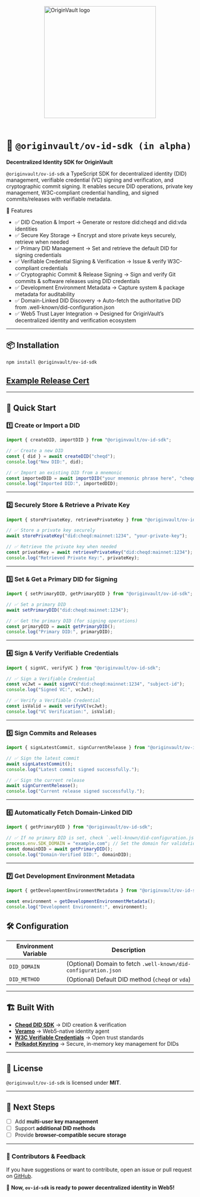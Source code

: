 <div style="width: 100%; display: flex; justify-content: center; align-items: center;">
      <img src="https://gray-objective-tiglon-784.mypinata.cloud/ipfs/Qma7EjPPPfomzEKkYcJa2ctEFPUhHaMwiojTR1wTQPg2x8" alt="OriginVault logo" width="300" height="300">
</div>
<br />

# 🚀 `@originvault/ov-id-sdk (in alpha)`
**Decentralized Identity SDK for OriginVault**

`@originvault/ov-id-sdk` a TypeScript SDK for decentralized identity (DID) management, verifiable credential (VC) signing and verification, and cryptographic commit signing. It enables secure DID operations, private key management, W3C-compliant credential handling, and signed commits/releases with verifiable metadata.

🔹 Features

- ✅ DID Creation & Import → Generate or restore did:cheqd and did:vda identities
- ✅ Secure Key Storage → Encrypt and store private keys securely, retrieve when needed
- ✅ Primary DID Management → Set and retrieve the default DID for signing credentials
- ✅ Verifiable Credential Signing & Verification → Issue & verify W3C-compliant credentials
- ✅ Cryptographic Commit & Release Signing → Sign and verify Git commits & software releases using DID credentials
- ✅ Development Environment Metadata → Capture system & package metadata for auditability
- ✅ Domain-Linked DID Discovery → Auto-fetch the authoritative DID from .well-known/did-configuration.json
- ✅ Web5 Trust Layer Integration → Designed for OriginVault’s decentralized identity and verification ecosystem
---

## 📦 Installation
```bash
npm install @originvault/ov-id-sdk
```

## [Example Release Cert](https://github.com/OriginVault/ov-id-sdk/blob/main/.my-certificates/@originvault/ov-id-sdk-0.0.1-alpha.23-2025-03-03T05%EF%80%BA14%EF%80%BA01.454Z.json)



---

## 🚀 Quick Start

### **1️⃣ Create or Import a DID**
```typescript
import { createDID, importDID } from "@originvault/ov-id-sdk";

// ✅ Create a new DID
const { did } = await createDID("cheqd");
console.log("New DID:", did);

// ✅ Import an existing DID from a mnemonic
const importedDID = await importDID("your mnemonic phrase here", "cheqd");
console.log("Imported DID:", importedDID);
```

---

### **2️⃣ Securely Store & Retrieve a Private Key**
```typescript
import { storePrivateKey, retrievePrivateKey } from "@originvault/ov-id-sdk";

// ✅ Store a private key securely
await storePrivateKey("did:cheqd:mainnet:1234", "your-private-key");

// ✅ Retrieve the private key when needed
const privateKey = await retrievePrivateKey("did:cheqd:mainnet:1234");
console.log("Retrieved Private Key:", privateKey);
```

---

### **3️⃣ Set & Get a Primary DID for Signing**
```typescript
import { setPrimaryDID, getPrimaryDID } from "@originvault/ov-id-sdk";

// ✅ Set a primary DID
await setPrimaryDID("did:cheqd:mainnet:1234");

// ✅ Get the primary DID (for signing operations)
const primaryDID = await getPrimaryDID();
console.log("Primary DID:", primaryDID);
```

---

### **4️⃣ Sign & Verify Verifiable Credentials**
```typescript
import { signVC, verifyVC } from "@originvault/ov-id-sdk";

// ✅ Sign a Verifiable Credential
const vcJwt = await signVC("did:cheqd:mainnet:1234", "subject-id");
console.log("Signed VC:", vcJwt);

// ✅ Verify a Verifiable Credential
const isValid = await verifyVC(vcJwt);
console.log("VC Verification:", isValid);
```

---

### **5️⃣ Sign Commits and Releases**
```typescript
import { signLatestCommit, signCurrentRelease } from "@originvault/ov-id-sdk";

// ✅ Sign the latest commit
await signLatestCommit();
console.log("Latest commit signed successfully.");

// ✅ Sign the current release
await signCurrentRelease();
console.log("Current release signed successfully.");
```

---

### **6️⃣ Automatically Fetch Domain-Linked DID**
```typescript
import { getPrimaryDID } from "@originvault/ov-id-sdk";

// ✅ If no primary DID is set, check `.well-known/did-configuration.json` on the SDK's domain
process.env.SDK_DOMAIN = "example.com"; // Set the domain for validation
const domainDID = await getPrimaryDID();
console.log("Domain-Verified DID:", domainDID);
```

---

### **7️⃣ Get Development Environment Metadata**
```typescript
import { getDevelopmentEnvironmentMetadata } from "@originvault/ov-id-sdk";

const environment = getDevelopmentEnvironmentMetadata();
console.log("Development Environment:", environment);
```

## 🛠 Configuration
| **Environment Variable** | **Description** |
|------------------|-----------------------------------------------|
| `DID_DOMAIN` | (Optional) Domain to fetch `.well-known/did-configuration.json` |
| `DID_METHOD` | (Optional) Default DID method (`cheqd` or `vda`) |

---

## 🏗 Built With
- **[Cheqd DID SDK](https://docs.cheqd.io/)** → DID creation & verification  
- **[Veramo](https://veramo.io/)** → Web5-native identity agent  
- **[W3C Verifiable Credentials](https://www.w3.org/TR/vc-data-model/)** → Open trust standards  
- **[Polkadot Keyring](https://polkadot.js.org/docs/api/start/keyring/)** → Secure, in-memory key management for DIDs

---

## 📜 License
`@originvault/ov-id-sdk` is licensed under **MIT**.

---

## 🚀 Next Steps
- [ ] Add **multi-user key management**
- [ ] Support **additional DID methods**
- [ ] Provide **browser-compatible secure storage**

---

### **🌟 Contributors & Feedback**
If you have suggestions or want to contribute, open an issue or pull request on [GitHub](https://github.com/originvault/ov-id-sdk).

🚀 **Now, `ov-id-sdk` is ready to power decentralized identity in Web5!**
